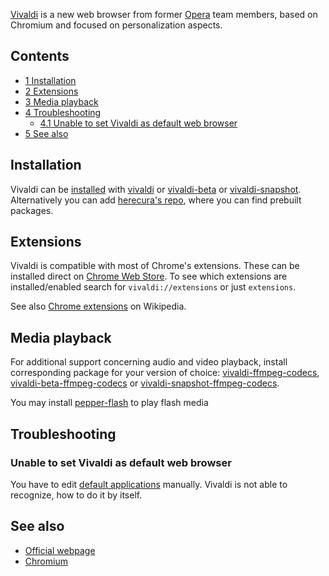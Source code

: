 [Vivaldi](http://vivaldi.com/) is a new web browser from former [Opera](/index.php/Opera "Opera") team members, based on Chromium and focused on personalization aspects.

## Contents

*   [1 Installation](#Installation)
*   [2 Extensions](#Extensions)
*   [3 Media playback](#Media_playback)
*   [4 Troubleshooting](#Troubleshooting)
    *   [4.1 Unable to set Vivaldi as default web browser](#Unable_to_set_Vivaldi_as_default_web_browser)
*   [5 See also](#See_also)

## Installation

Vivaldi can be [installed](/index.php/Installed "Installed") with [vivaldi](https://aur.archlinux.org/packages/vivaldi/) or [vivaldi-beta](https://aur.archlinux.org/packages/vivaldi-beta/) or [vivaldi-snapshot](https://aur.archlinux.org/packages/vivaldi-snapshot/). Alternatively you can add [herecura's repo](http://repo.herecura.eu), where you can find prebuilt packages.

## Extensions

Vivaldi is compatible with most of Chrome's extensions. These can be installed direct on [Chrome Web Store](https://https://chrome.google.com/webstore/category/extensions). To see which extensions are installed/enabled search for `vivaldi://extensions` or just `extensions`.

See also [Chrome extensions](https://en.wikipedia.org/wiki/Google_Chrome_Extension "wikipedia:Google Chrome Extension") on Wikipedia.

## Media playback

For additional support concerning audio and video playback, install corresponding package for your version of choice: [vivaldi-ffmpeg-codecs](https://aur.archlinux.org/packages/vivaldi-ffmpeg-codecs/), [vivaldi-beta-ffmpeg-codecs](https://aur.archlinux.org/packages/vivaldi-beta-ffmpeg-codecs/) or [vivaldi-snapshot-ffmpeg-codecs](https://aur.archlinux.org/packages/vivaldi-snapshot-ffmpeg-codecs/).

You may install [pepper-flash](https://aur.archlinux.org/packages/pepper-flash/) to play flash media

## Troubleshooting

### Unable to set Vivaldi as default web browser

You have to edit [default applications](/index.php/Default_applications "Default applications") manually. Vivaldi is not able to recognize, how to do it by itself.

## See also

*   [Official webpage](http://vivaldi.com/)
*   [Chromium](https://wiki.archlinux.org/index.php/Chromium)